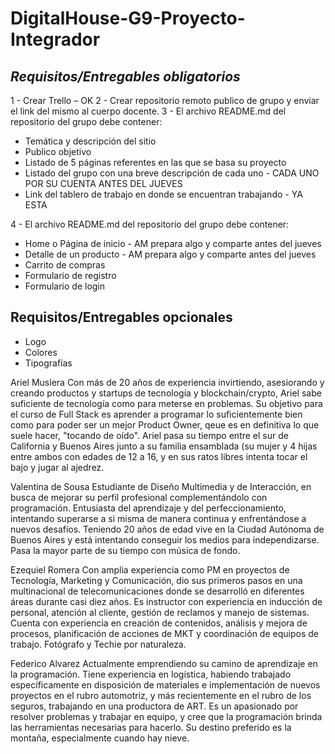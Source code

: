 # DigitalHouse-G9-Proyecto-Integrador

## _Requisitos/Entregables obligatorios_

1 - Crear Trello – OK
2 - Crear repositorio remoto publico de grupo y enviar el link del mismo al cuerpo docente.
3 - El archivo README.md del repositorio del grupo debe contener:
- Temática y descripción del sitio
- Publico objetivo
- Listado de 5 páginas referentes en las que se basa su proyecto
- Listado del grupo con una breve descripción de cada uno - CADA UNO POR SU CUENTA ANTES DEL   JUEVES
- Link del tablero de trabajo en donde se encuentran trabajando - YA ESTA

4 - El archivo README.md del repositorio del grupo debe contener:
- Home o Página de inicio - AM prepara algo y comparte antes del jueves
- Detalle de un producto - AM prepara algo y comparte antes del jueves
- Carrito de compras
- Formulario de registro
- Formulario de login

## Requisitos/Entregables opcionales
- Logo
- Colores
- Tipografías


Ariel Muslera
Con más de 20 años de experiencia invirtiendo, asesiorando y creando productos y startups de tecnología y blockchain/crypto, Ariel sabe suficiente de tecnología como para meterse en problemas. Su objetivo para el curso de Full Stack es aprender a programar lo suficientemente bien como para poder ser un mejor Product Owner, qeue es en definitiva lo que suele hacer, "tocando de oído". 
Ariel pasa su tiempo entre el sur de California y Buenos Aires junto a su familia ensamblada (su mujer y 4 hijas entre ambos con edades de 12 a 16, y en sus ratos libres intenta tocar el bajo y jugar al ajedrez.

Valentina de Sousa
Estudiante de Diseño Multimedia y de Interacción, en busca de mejorar su perfil profesional complementándolo con programación. Entusiasta del aprendizaje y del perfeccionamiento, intentando superarse a si misma de manera continua y enfrentándose a nuevos desafíos. Teniendo 20 años de edad vive en la Ciudad Autónoma de Buenos Aires y está intentando conseguir los medios para independizarse. Pasa la mayor parte de su tiempo con música de fondo. 

Ezequiel Romera
Con amplia experiencia como PM en proyectos de Tecnología, Marketing y Comunicación, dio sus primeros pasos en una multinacional de telecomunicaciones donde se desarrolló en diferentes áreas durante casi diez años. Es instructor con experiencia en inducción de personal, atención al cliente, gestión de reclamos y manejo de sistemas. Cuenta con experiencia en creación de contenidos, análisis y mejora de procesos, planificación de acciones de MKT y coordinación de equipos de trabajo. Fotógrafo y Techie por naturaleza.

Federico Alvarez
Actualmente emprendiendo su camino de aprendizaje en la programación. Tiene experiencia en logística, habiendo trabajado específicamente en disposición de materiales e implementación de nuevos proyectos en el rubro automotriz, y más recientemente en el rubro de los seguros, trabajando en una productora de ART. 
Es un apasionado por resolver problemas y trabajar en equipo, y cree que la programación brinda las herramientas necesarias para hacerlo. 
Su destino preferido es la montaña, especialmente cuando hay nieve. 
